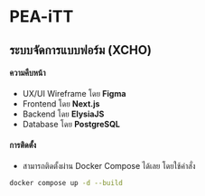 # PEA-iTT

## ระบบจัดการแบบฟอร์ม (XCHO) 


#### ความคืบหน้า
- UX/UI Wireframe โดย **Figma**
- Frontend โดย **Next.js**
- Backend โดย **ElysiaJS**
- Database โดย **PostgreSQL**

#### การติดตั้ง
- สามารถติดตั้งผ่าน Docker Compose ได้เลย โดยใช้คำสั่ง
```bash
docker compose up -d --build
```